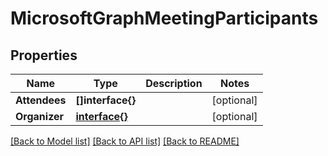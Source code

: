 # MicrosoftGraphMeetingParticipants

## Properties

Name | Type | Description | Notes
------------ | ------------- | ------------- | -------------
**Attendees** | **[]interface{}** |  | [optional] 
**Organizer** | [**interface{}**](.md) |  | [optional] 

[[Back to Model list]](../README.md#documentation-for-models) [[Back to API list]](../README.md#documentation-for-api-endpoints) [[Back to README]](../README.md)


